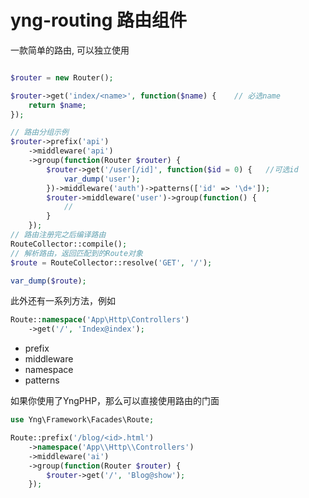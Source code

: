 # yng-routing 路由组件
一款简单的路由, 可以独立使用

```php

$router = new Router();

$router->get('index/<name>', function($name) {    // 必选name
    return $name;
});

// 路由分组示例
$router->prefix('api')
    ->middleware('api')
    ->group(function(Router $router) {
        $router->get('/user[/id]', function($id = 0) {   //可选id
            var_dump('user');
        })->middleware('auth')->patterns(['id' => '\d+']);
        $router->middleware('user')->group(function() {
            //
        }
    });
// 路由注册完之后编译路由
RouteCollector::compile();
// 解析路由，返回匹配到的Route对象
$route = RouteCollector::resolve('GET', '/');

var_dump($route);
```

此外还有一系列方法，例如

```php
Route::namespace('App\Http\Controllers')
    ->get('/', 'Index@index');
```

- prefix
- middleware
- namespace
- patterns

如果你使用了YngPHP，那么可以直接使用路由的门面

```php
use Yng\Framework\Facades\Route;

Route::prefix('/blog/<id>.html')
    ->namespace('App\\Http\\Controllers')
    ->middleware('ai')
    ->group(function(Router $router) {
        $router->get('/', 'Blog@show');
    });
```
